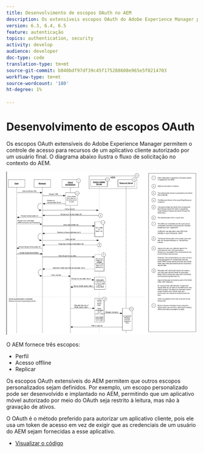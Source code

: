 ```yaml
---
title: Desenvolvimento de escopos OAuth no AEM
description: Os extensíveis escopos OAuth do Adobe Experience Manager permitem o controle de acesso para recursos de um aplicativo cliente autorizado por um usuário final. O diagrama abaixo ilustra o fluxo de solicitação no contexto do AEM.
version: 6.3, 6.4, 6.5
feature: autenticação
topics: authentication, security
activity: develop
audience: developer
doc-type: code
translation-type: tm+mt
source-git-commit: b040bdf97df39c45f175288608e965e5f0214703
workflow-type: tm+mt
source-wordcount: '180'
ht-degree: 1%

---
```



# Desenvolvimento de escopos OAuth

Os escopos OAuth extensíveis do Adobe Experience Manager permitem o controle de acesso para recursos de um aplicativo cliente autorizado por um usuário final. O diagrama abaixo ilustra o fluxo de solicitação no contexto do AEM.

![Fluxo de escopos Oauth](./assets/oauth-code-sample-develop/oauth-scopes-flow.png)

O AEM fornece três escopos:

* Perfil
* Acesso offline
* Replicar

Os escopos OAuth extensíveis do AEM permitem que outros escopos personalizados sejam definidos. Por exemplo, um escopo personalizado pode ser desenvolvido e implantado no AEM, permitindo que um aplicativo móvel autorizado por meio do OAuth seja restrito à leitura, mas não à gravação de ativos.

O OAuth é o método preferido para autorizar um aplicativo cliente, pois ele usa um token de acesso em vez de exigir que as credenciais de um usuário do AEM sejam fornecidas a esse aplicativo.

* [Visualizar o código](https://github.com/Adobe-Consulting-Services/acs-aem-samples/blob/legacy/bundle/src/main/java/com/adobe/acs/samples/authentication/oauth/impl/SampleScopeWithPrivileges.java)
